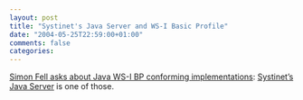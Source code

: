 ```yaml
---
layout: post
title: "Systinet's Java Server and WS-I Basic Profile"
date: "2004-05-25T22:59:00+01:00"
comments: false
categories: 
---
```


<p><a href="http://www.pocketsoap.com/weblog/2004/05/1440.html">Simon Fell asks about Java WS-I BP conforming implementations</a>: <a href="http://www.systinet.com/products/wasp_jserver/overview">Systinet&#8217;s Java Server</a> is one of those.</p>


